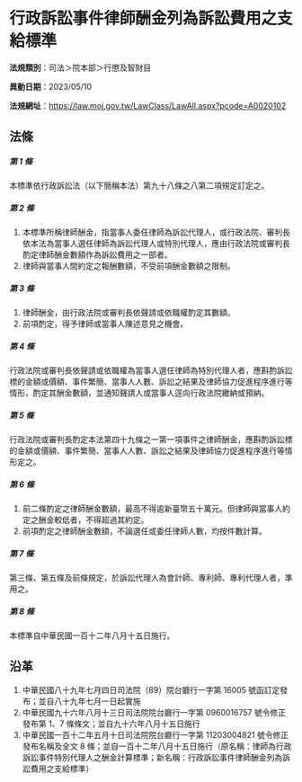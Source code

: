 # 行政訴訟事件律師酬金列為訴訟費用之支給標準


**法規類別**：司法＞院本部＞行懲及智財目

**異動日期**：2023/05/10  

**法規網址**：https://law.moj.gov.tw/LawClass/LawAll.aspx?pcode=A0020102



## 法條
##### 第 1 條
本標準依行政訴訟法（以下簡稱本法）第九十八條之八第二項規定訂定之。

##### 第 2 條
1. 本標準所稱律師酬金，指當事人委任律師為訴訟代理人，或行政法院、審判長依本法為當事人選任律師為訴訟代理人或特別代理人，應由行政法院或審判長酌定律師酬金數額作為訴訟費用之一部者。
1. 律師與當事人間約定之報酬數額，不受前項酬金數額之限制。

##### 第 3 條
1. 律師酬金，由行政法院或審判長依聲請或依職權酌定其數額。
1. 前項酌定，得予律師或當事人陳述意見之機會。

##### 第 4 條
行政法院或審判長依聲請或依職權為當事人選任律師為特別代理人者，應斟酌訴訟標的金額或價額、事件繁簡、當事人人數、訴訟之結果及律師協力促進程序進行等情形，酌定其酬金數額，並通知聲請人或當事人逕向行政法院繳納或預納。

##### 第 5 條
行政法院或審判長酌定本法第四十九條之一第一項事件之律師酬金，應斟酌訴訟標的金額或價額、事件繁簡、當事人人數、訴訟之結果及律師協力促進程序進行等情形定之。

##### 第 6 條
1. 前二條酌定之律師酬金數額，最高不得逾新臺幣五十萬元。但律師與當事人約定之酬金較低者，不得超過其約定。
1. 前項酌定之律師酬金數額，不論選任或委任律師人數，均按件數計算。

##### 第 7 條
第三條、第五條及前條規定，於訴訟代理人為會計師、專利師、專利代理人者，準用之。

##### 第 8 條
本標準自中華民國一百十二年八月十五日施行。

## 沿革
1. 中華民國八十九年七月四日司法院（89）院台廳行一字第 16005  號函訂定發布；並自八十九年七月一日起實施
1. 中華民國九十六年八月十三日司法院院台廳行一字第 0960016757 號令修正發布第 1、7 條條文；並自九十六年八月十五日施行
1. 中華民國一百十二年五月十日司法院院台廳行一字第 11203004821 號令修正發布名稱及全文 8  條；並自一百十二年八月十五日施行（原名稱：律師為行政訴訟事件特別代理人之酬金計算標準；新名稱：行政訴訟事件律師酬金列為訴訟費用之支給標準）
